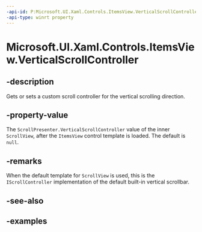 ```yaml
---
-api-id: P:Microsoft.UI.Xaml.Controls.ItemsView.VerticalScrollController
-api-type: winrt property
---
```


# Microsoft.UI.Xaml.Controls.ItemsView.VerticalScrollController

<!--
public Microsoft.UI.Xaml.Controls.Primitives.IScrollController VerticalScrollController { get; set; }
-->


## -description

Gets or sets a custom scroll controller for the vertical scrolling direction.

## -property-value

The `ScrollPresenter.VerticalScrollController` value of the inner `ScrollView`, after the `ItemsView` control template is loaded. The default is `null`.

## -remarks

When the default template for `ScrollView` is used, this is the `IScrollController` implementation of the default built-in vertical scrollbar.

## -see-also

## -examples


